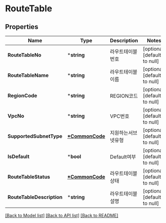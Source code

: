 # RouteTable

## Properties
Name | Type | Description | Notes
------------ | ------------- | ------------- | -------------
**RouteTableNo** | ***string** | 라우트테이블번호 | [optional] [default to null]
**RouteTableName** | ***string** | 라우트테이블이름 | [optional] [default to null]
**RegionCode** | ***string** | REGION코드 | [optional] [default to null]
**VpcNo** | ***string** | VPC번호 | [optional] [default to null]
**SupportedSubnetType** | **[*CommonCode](CommonCode.md)** | 지원하는서브넷유형 | [optional] [default to null]
**IsDefault** | ***bool** | Default여부 | [optional] [default to null]
**RouteTableStatus** | **[*CommonCode](CommonCode.md)** | 라우트테이블상태 | [optional] [default to null]
**RouteTableDescription** | ***string** | 라우트테이블설명 | [optional] [default to null]

[[Back to Model list]](../README.md#documentation-for-models) [[Back to API list]](../README.md#documentation-for-api-endpoints) [[Back to README]](../README.md)


